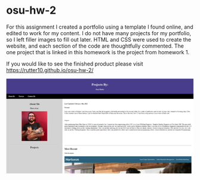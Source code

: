 # osu-hw-2
For this assignment I created a portfolio using a template I found online, and edited to work for my content. I do not have many projects for my portfolio, so I left filler images to fill out later. HTML and CSS were used to create the website, and each section of the code are thoughtfully commented. The one project that is linked in this homework is the project from homework 1.

If you would like to see the finished product please visit https://rutter10.github.io/osu-hw-2/

![Image of Top of Website](hw23.png)

































